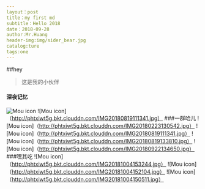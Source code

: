 ```yaml
---
layout：post
title：my first md
subtitle：Hello 2018
date：2018-09-28
author:Mr.Huang
header-img:img/sider_bear.jpg
catalog:ture
tags:one
---
```

##hey
>这是我的小伙伴
#### 深夜记忆
![Mou icon](http://phtxiwt5g.bkt.clouddn.com/IMG20180223130542.jpg)
![Mou icon]（http://phtxiwt5g.bkt.clouddn.com/IMG20180819111341.jpg）
###一群哈儿
![Mou icon]（http://phtxiwt5g.bkt.clouddn.com/IMG20180223130542.jpg）
![Mou icon]（http://phtxiwt5g.bkt.clouddn.com/IMG20180819111341.jpg）
![Mou icon]（http://phtxiwt5g.bkt.clouddn.com/IMG20180819133810.jpg）
![Mou icon]（http://phtxiwt5g.bkt.clouddn.com/IMG20180922134650.jpg）
###嘿其吃
![Mou icon]（http://phtxiwt5g.bkt.clouddn.com/IMG20181004153244.jpg）
![Mou icon]（http://phtxiwt5g.bkt.clouddn.com/IMG20181004152104.jpg）
![Mou icon]（http://phtxiwt5g.bkt.clouddn.com/IMG20181004150511.jpg）
